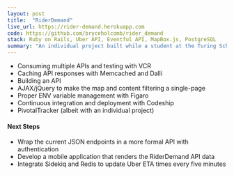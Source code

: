 ```yaml
---
layout: post
title:  "RiderDemand"
live_url: https://rider-demand.herokuapp.com
code: https://github.com/bryceholcomb/rider_demand
stack: Ruby on Rails, Uber API, Eventful API, MapBox.js, PostgreSQL
summary: "An individual project built while a student at the Turing School of Software and Design. The application helps Uber drivers find more rides. It pulls in local event data as well as Uber ETA times to display a map pinpointing neighborhoods of high demand and low supply."
---
```

- Consuming multiple APIs and testing with VCR
- Caching API responses with Memcached and Dalli
- Building an API
- AJAX/jQuery to make the map and content filtering a single-page
- Proper ENV variable management with Figaro
- Continuous integration and deployment with Codeship
- PivotalTracker (albeit with an individual project)

#### Next Steps

- Wrap the current JSON endpoints in a more formal API with authentication
- Develop a mobile application that renders the RiderDemand API data
- Integrate Sidekiq and Redis to update Uber ETA times every five minutes

